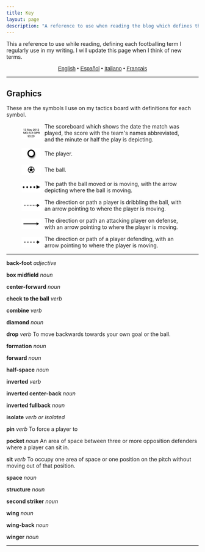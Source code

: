 ```yaml
---
title: Key
layout: page
description: "A reference to use when reading the blog which defines the symbols and football terms used in my writing."
---
```


This a reference to use while reading, defining each footballing term I regularly use in my writing. I will update this page when I think of new terms.

<p class="language-selector" style="text-align: center; font-family: helvetica">
      <a href="#" data-lang="en">English</a> • 
      <a href="#" data-lang="es">Español</a> • 
      <a href="#" data-lang="it">Italiano</a> • 
      <a href="#" data-lang="fr">Français</a>
    </p>

---

<div class="en">

<h2>Graphics</h2>

<p>These are the symbols I use on my tactics board with definitions for each symbol.</p>

<figure style="display: flex;align-items: center;/* width: 10x; */"> <img src="https://raw.githubusercontent.com/kyleboas/images/main/uploads/2024/07/20/Image-20Jul2024_12:56:14.png" style="margin-right: 10px;width: 50px;"><p style="margin: auto; width: 100%;">The scoreboard which shows the date the match was played, the score with the team's names abbreviated, and the minute or half the play is depicting.</p></figure>

<figure style="display: flex;align-items: center;/* width: 10x; */"> <img src="https://raw.githubusercontent.com/kyleboas/images/main/uploads/2024/07/20/Image-20Jul2024_13:56:42.png" style="margin-right: 10px;width: 50px;"><p style="margin: auto; width: 100%;">The player.</p></figure>

<figure style="display: flex;align-items: center;/* width: 10x; */"> <img src="https://raw.githubusercontent.com/kyleboas/images/main/uploads/2024/07/20/Image-20Jul2024_13:56:43.png" style="margin-right: 10px;width: 50px;"><p style="margin: auto; width: 100%;">The ball.</p></figure>

<figure style="display: flex;align-items: center;/* width: 10x; */"> <img src="https://raw.githubusercontent.com/kyleboas/images/main/uploads/2024/07/20/Image-20Jul2024_12:44:26.png" style="margin-right: 10px;width: 50px;"><p style="margin: auto; width: 100%;">The path the ball moved or is moving, with the arrow depicting where the ball is moving.</p></figure>

<figure style="display: flex;align-items: center;/* width: 10x; */"> <img src="https://raw.githubusercontent.com/kyleboas/images/main/uploads/2024/07/20/Image-20Jul2024_13:02:13.png" style="margin-right: 10px;width: 50px;"><p style="margin: auto; width: 100%;">The direction or path a player is dribbling the ball, with an arrow pointing to where the player is moving.</p></figure>

<figure style="display: flex;align-items: center;/* width: 10x; */"> <img src="https://raw.githubusercontent.com/kyleboas/images/main/uploads/2024/07/20/Image-20Jul2024_12:56:13.png" style="margin-right: 10px;width: 50px;"><p style="margin: auto; width: 100%;">The direction or path an attacking player on defense, with an arrow pointing to where the player is moving. </p></figure>

<figure style="display: flex;align-items: center;/* width: 10x; */"> <img src="https://raw.githubusercontent.com/kyleboas/images/main/uploads/2024/07/20/Image-20Jul2024_12:44:27.png" style="margin-right: 10px;width: 50px;"><p style="margin: auto; width: 100%;">The direction or path of a player defending, with an arrow pointing to where the player is moving. </p></figure>

<hr />

<p><strong>back-foot</strong> <em>adjective</em></p>

<p><strong>box midfield</strong> <em>noun</em></p>

<p><strong>center-forward</strong> <em>noun</em></p>

<p><strong>check to the ball</strong> <em>verb</em></p>

<p><strong>combine</strong> <em>verb</em></p>

<p><strong>diamond</strong> <em>noun</em></p>

<p><strong>drop</strong> <em>verb</em>
To move backwards towards your own goal or the ball.</p>

<p><strong>formation</strong> <em>noun</em></p>

<p><strong>forward</strong> <em>noun</em></p>

<p><strong>half-space</strong> <em>noun</em></p>

<p><strong>inverted</strong> <em>verb</em></p>

<p><strong>inverted center-back</strong> <em>noun</em></p>

<p><strong>inverted fullback</strong> <em>noun</em></p>

<p><strong>isolate</strong> <em>verb</em>
<em>or isolated</em></p>

<p><strong>pin</strong> <em>verb</em> To force a player to </p>

<p><strong>pocket</strong> <em>noun</em> An area of space between three or more opposition defenders where a player can sit in.</p>

<p><strong>sit</strong> <em>verb</em> To occupy one area of space or one position on the pitch without moving out of that position. </p>

<p><strong>space</strong> <em>noun</em></p>

<p><strong>structure</strong> <em>noun</em></p>

<p><strong>second striker</strong> <em>noun</em></p>

<p><strong>wing</strong> <em>noun</em></p>

<p><strong>wing-back</strong> <em>noun</em></p>

<p><strong>winger</strong> <em>noun</em></p>

</div>



<div class="es" style="display:none">

<h2>Gráficos</h2>

<p>Estos son los símbolos que uso en mi tablero de tácticas con definiciones para cada símbolo.</p>

<figure style="display: flex;align-items: center;/* width: 10x; */"> <img src="https://raw.githubusercontent.com/kyleboas/images/main/uploads/2024/07/20/Image-20Jul2024_12:56:14.png" style="margin-right: 10px;width: 50px;"><p style="margin: auto; width: 100%;">El marcador que muestra la fecha en que se jugó el partido, el resultado con los nombres de los equipos abreviados y el minuto o la mitad que se está representando.</p></figure>

<figure style="display: flex;align-items: center;/* width: 10x; */"> <img src="https://raw.githubusercontent.com/kyleboas/images/main/uploads/2024/07/20/Image-20Jul2024_13:56:42.png" style="margin-right: 10px;width: 50px;"><p style="margin: auto; width: 100%;">El jugador.</p></figure>

<figure style="display: flex;align-items: center;/* width: 10x; */"> <img src="https://raw.githubusercontent.com/kyleboas/images/main/uploads/2024/07/20/Image-20Jul2024_13:56:43.png" style="margin-right: 10px;width: 50px;"><p style="margin: auto; width: 100%;">El balón.</p></figure>

<figure style="display: flex;align-items: center;/* width: 10x; */"> <img src="https://raw.githubusercontent.com/kyleboas/images/main/uploads/2024/07/20/Image-20Jul2024_12:44:26.png" style="margin-right: 10px;width: 50px;"><p style="margin: auto; width: 100%;">El camino que el balón se movió o está moviendo, con la flecha indicando hacia dónde se está moviendo el balón.</p></figure>

<figure style="display: flex;align-items: center;/* width: 10x; */"> <img src="https://raw.githubusercontent.com/kyleboas/images/main/uploads/2024/07/20/Image-20Jul2024_13:02:13.png" style="margin-right: 10px;width: 50px;"><p style="margin: auto; width: 100%;">La dirección o el camino que un jugador está driblando el balón, con una flecha apuntando hacia dónde se está moviendo el jugador.</p></figure>

<figure style="display: flex;align-items: center;/* width: 10x; */"> <img src="https://raw.githubusercontent.com/kyleboas/images/main/uploads/2024/07/20/Image-20Jul2024_12:56:13.png" style="margin-right: 10px;width: 50px;"><p style="margin: auto; width: 100%;">La dirección o el camino de un jugador atacante en defensa, con una flecha apuntando hacia dónde se está moviendo el jugador.</p></figure>

<figure style="display: flex;align-items: center;/* width: 10x; */"> <img src="https://raw.githubusercontent.com/kyleboas/images/main/uploads/2024/07/20/Image-20Jul2024_12:44:27.png" style="margin-right: 10px;width: 50px;"><p style="margin: auto; width: 100%;">La dirección o el camino de un jugador defendiendo, con una flecha apuntando hacia dónde se está moviendo el jugador.</p></figure>

<hr />

<p><strong>back-foot</strong> <em>adjetivo</em></p>

<p><strong>box midfield</strong> <em>sustantivo</em></p>

<p><strong>center-forward</strong> <em>sustantivo</em></p>

<p><strong>check to the ball</strong> <em>verbo</em></p>

<p><strong>combine</strong> <em>verbo</em></p>

<p><strong>diamond</strong> <em>sustantivo</em></p>

<p><strong>drop</strong> <em>verbo</em> Moverse hacia atrás hacia tu propia portería o el balón.</p>

<p><strong>formation</strong> <em>sustantivo</em></p>

<p><strong>forward</strong> <em>sustantivo</em></p>

<p><strong>half-space</strong> <em>sustantivo</em></p>

<p><strong>inverted</strong> <em>verbo</em></p>

<p><strong>inverted center-back</strong> <em>sustantivo</em></p>

<p><strong>inverted fullback</strong> <em>sustantivo</em></p>

<p><strong>isolate</strong> <em>verbo</em>
<em>o aislado</em></p>

<p><strong>pin</strong> <em>verbo</em> Forzar a un jugador a </p>

<p><strong>pocket</strong> <em>sustantivo</em> Un área de espacio entre tres o más defensores rivales donde un jugador puede sentarse.</p>

<p><strong>sit</strong> <em>verbo</em> Ocupar un área de espacio o una posición en el campo sin moverse de esa posición.</p>

<p><strong>space</strong> <em>sustantivo</em></p>

<p><strong>structure</strong> <em>sustantivo</em></p>

<p><strong>second striker</strong> <em>sustantivo</em></p>

<p><strong>wing</strong> <em>sustantivo</em></p>

<p><strong>wing-back</strong> <em>sustantivo</em></p>

<p><strong>winger</strong> <em>sustantivo</em></p>

</div>

---

<script>
// Get the language selector and content elements
const languageSelector = document.querySelectorAll('.language-selector a');
const enContent = document.querySelector('.en');
const esContent = document.querySelector('.es');

// Function to update the content based on the selected language
function updateContent(lang) {
  if (lang === 'en') {
    enContent.style.display = 'block';
    esContent.style.display = 'none';
  } else if (lang === 'es') {
    enContent.style.display = 'none';
    esContent.style.display = 'block';
  } else {
    enContent.style.display = 'none';
    esContent.style.display = 'none';
  }
}

// Initial content update
updateContent('en');

// Listen for language selection changes
languageSelector.forEach(link => {
  link.addEventListener('click', (event) => {
    event.preventDefault();
    const lang = event.target.dataset.lang;
    updateContent(lang);
  });
});
</script>